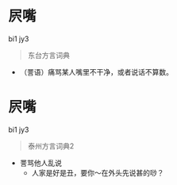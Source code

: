 # 屄嘴
bi1 jy3
> 东台方言词典
- （詈语）痛骂某人嘴里不干净，或者说话不算数。


# 屄嘴
bi1 jy3
> 泰州方言词典2
- 詈骂他人乱说
  - 人家是好是丑，要你～在外头先说甚的唦？